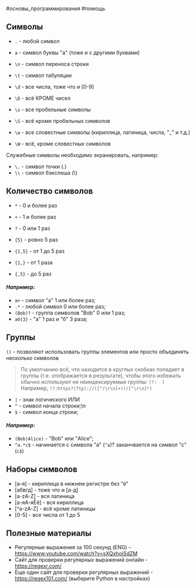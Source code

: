#основы_программирования #помощь
## Символы

* `.` - любой символ
* `a` - символ буквы "a" (тоже и с другими буквами)
* `\n` - символ переноса строки
* `\t` - символ табуляции

* `\d` - все числа, тоже что и [0-9]
* `\D` - всё КРОМЕ чисел
* `\s` - все пробельные символы
* `\S` - всё кроме пробельных символов
* `\w` - все словестные символы (кириллица, латиница, числа, "_" и т.д.)
* `\W` - всё, кроме словестных символов

Служебные символы необходимо экранировать, например:

* `\.` - символ точки (.)
* `\\` - символ бэкслеша (\\)

## Количество символов

* `*` - 0 и более раз
* `+` - 1 и более раз
* `?` - 0 или 1 раз

* `{5}` - ровно 5 раз
* `{1,5}` - от 1 до 5 раз
* `{1,}` - от 1 раза
* `{,5}` - до 5 раз

#### *Например:*

- `a+` - символ "a" 1 или более раз;
- `.*` - любой символ 0 или более раз;
- `(Bob)?` - группа символов "Bob" 0 или 1 раз;
- `аб{3}` - "а" 1 раз и "б" 3 раза;

## Группы

`()` - позволяют использовать группы элементов или просто объединять несколько символов

>По умолчанию всё, что находится в круглых скобках попадает в группы (т.е. отображается в
>результате), чтобы этого избежать обычно используют не неиндексируемые группы: `(?:  )`
>Например, `(?:https?|ftp)://([^/\r\n]+)(/[^\r\n]*)` 

* `|` - знак логического ИЛИ
* `^` - символ начала строки;\n
* `$` - символ конца строки;

#### *Например:*

- `(Bob|Alice)` - "Bob" или "Alice";
- `^a.*c$` - начинается  с символа "а" (`^a`)? заканчвается на символ "с" (`c$`)

## Наборы символов

* [а-я] - кириллица в нижнем регистре без "ё"
* [абвгд] - тоже что и [а-д]
* [а-zA-Z] - вся латиница 
* [а-яА-яЁё] - вся кириллица
* [^а-zA-Z] - всё кроме латиницы
* [0-5] - все числа от 1 до 5

## Полезные материалы

- Регулярные выражения за 100 секунд (ENG) - https://www.youtube.com/watch?v=sXQxhojSdZM
- Сайт для проверки регулярных выражений онлайн - https://regexr.com/ 
- Еще один сайт для проверки регулярных выражений - https://regex101.com/ (выберите Python в настройках)

